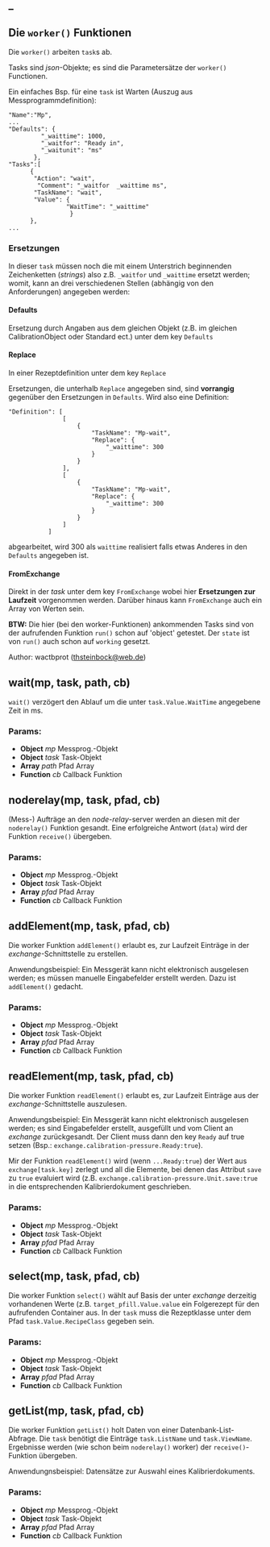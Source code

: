 

<!-- Start ./lib/worker.js -->

## _

## Die ```worker()``` Funktionen

Die ```worker()``` arbeiten ```task```s ab.

 Tasks sind _json_-Objekte; es sind die Parametersätze
 der ```worker()``` Functionen.

 Ein einfaches Bsp. für eine ```task``` ist Warten
(Auszug aus Messprogrammdefinition):

 ```
 "Name":"Mp",
 ...
 "Defaults": {
          "_waittime": 1000,
          "_waitfor": "Ready in",
          "_waitunit": "ms"
        },
 "Tasks":[
 	   {
 	    "Action": "wait",
         "Comment": "_waitfor  _waittime ms",
 	    "TaskName": "wait",
 	    "Value": {
 	             "WaitTime": "_waittime"
                  }
       },
 ...
 ```

### Ersetzungen

In dieser ```task``` müssen noch die mit einem Unterstrich
beginnenden Zeichenketten (_strings_) also z.B. ```_waitfor``` und
```_waittime``` ersetzt werden; womit, kann an drei
verschiedenen Stellen (abhängig von den Anforderungen) angegeben werden:

#### Defaults

Ersetzung durch Angaben aus dem gleichen Objekt (z.B. im gleichen
CalibrationObject oder Standard ect.) unter dem key ```Defaults```

#### Replace
In einer Rezeptdefinition unter dem key ```Replace```

Ersetzungen, die unterhalb ```Replace``` angegeben sind, sind __vorrangig__
gegenüber den Ersetzungen in ```Defaults```. Wird
also eine Definition:

```
"Definition": [
               [
                   {
                       "TaskName": "Mp-wait",
                       "Replace": {
                           "_waittime": 300
                       }
                   }
               ],
               [
                   {
                       "TaskName": "Mp-wait",
                       "Replace": {
                           "_waittime": 300
                       }
                   }
               ]
           ]
```
abgearbeitet, wird 300 als ```waittime``` realisiert falls etwas
Anderes in den ```Defaults``` angegeben ist.

#### FromExchange

Direkt in der _task_ unter dem key ```FromExchange``` wobei
hier **Ersetzungen zur Laufzeit** vorgenommen werden. Darüber
hinaus kann ```FromExchange``` auch ein Array von Werten sein.

__BTW:__
Die hier (bei den worker-Funktionen) ankommenden
Tasks sind von der aufrufenden Funktion
```run()``` schon auf 'object' getestet. Der ```state```
ist von ```run()``` auch schon auf ```working``` gesetzt.

Author: wactbprot (thsteinbock@web.de)

## wait(mp, task, path, cb)

```wait()``` verzögert den Ablauf um die unter
```task.Value.WaitTime``` angegebene Zeit in ms.

### Params: 

* **Object** *mp* Messprog.-Objekt
* **Object** *task* Task-Objekt
* **Array** *path* Pfad Array
* **Function** *cb* Callback Funktion

## noderelay(mp, task, pfad, cb)

(Mess-) Aufträge an den _node-relay_-server
werden an diesen mit der ```noderelay()```
Funktion gesandt. Eine erfolgreiche Antwort (```data```)
wird der Funktion ```receive()``` übergeben.

### Params: 

* **Object** *mp* Messprog.-Objekt
* **Object** *task* Task-Objekt
* **Array** *pfad* Pfad Array
* **Function** *cb* Callback Funktion

## addElement(mp, task, pfad, cb)

Die worker Funktion ```addElement()``` erlaubt es,
zur Laufzeit Einträge in der _exchange_-Schnittstelle
zu erstellen.

Anwendungsbeispiel: Ein Messgerät kann nicht
elektronisch ausgelesen werden; es müssen manuelle
Eingabefelder erstellt werden. Dazu ist
```addElement()``` gedacht.

### Params: 

* **Object** *mp* Messprog.-Objekt
* **Object** *task* Task-Objekt
* **Array** *pfad* Pfad Array
* **Function** *cb* Callback Funktion

## readElement(mp, task, pfad, cb)

Die worker Funktion ```readElement()``` erlaubt es,
zur Laufzeit Einträge aus der _exchange_-Schnittstelle
auszulesen.

Anwendungsbeispiel: Ein Messgerät kann nicht
elektronisch ausgelesen werden; es sind Eingabefelder
erstellt, ausgefüllt und vom Client an _exchange_
zurückgesandt. Der Client muss dann den key ```Ready```
auf true setzen
(Bsp.: ```exchange.calibration-pressure.Ready:true```).

Mir der Funktion  ```readElement()```
wird (wenn ```...Ready:true```) der Wert aus
```exchange[task.key]``` zerlegt
und all die Elemente, bei denen das Attribut ```save```
zu ```true``` evaluiert wird
(z.B. ```exchange.calibration-pressure.Unit.save:true```
in die entsprechenden  Kalibrierdokument geschrieben.

### Params: 

* **Object** *mp* Messprog.-Objekt
* **Object** *task* Task-Objekt
* **Array** *pfad* Pfad Array
* **Function** *cb* Callback Funktion

## select(mp, task, pfad, cb)

Die worker Funktion ```select()``` wählt auf Basis
der unter _exchange_ derzeitig vorhandenen Werte
(z.B. ```target_pfill.Value.value```
ein Folgerezept für den aufrufenden Container aus.
In der ```task``` muss die Rezeptklasse unter dem Pfad
```task.Value.RecipeClass``` gegeben sein.

### Params: 

* **Object** *mp* Messprog.-Objekt
* **Object** *task* Task-Objekt
* **Array** *pfad* Pfad Array
* **Function** *cb* Callback Funktion

## getList(mp, task, pfad, cb)

Die worker Funktion ```getList()```
holt Daten von einer Datenbank-List-Abfrage.
Die ```task``` benötigt die Einträge  ```task.ListName```
und ```task.ViewName```. Ergebnisse werden (wie schon beim
```noderelay()``` worker) der ```receive()```-Funktion übergeben.

Anwendungnsbeispiel: Datensätze zur Auswahl
eines Kalibrierdokuments.

### Params: 

* **Object** *mp* Messprog.-Objekt
* **Object** *task* Task-Objekt
* **Array** *pfad* Pfad Array
* **Function** *cb* Callback Funktion

<!-- End ./lib/worker.js -->

